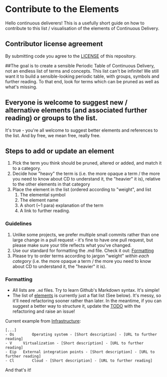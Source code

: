 # Contribute to the Elements
Hello continuous deliverers! This is a usefully short guide on how to contribute to this list / visualisation of the elements of Continuous Delivery.


## Contributor license agreement
By submitting code you agree to the [LICENSE](/license.md) of this repository.

##The goal is to create a sensible Periodic Table of Continuous Delivery, not an endless list of terms and concepts.
This list can't be infinite! We still want it to build a sensible-looking periodic table, with groups, symbols and further reading. To that end, look for terms which can be pruned as well as what's missing.

## Everyone is welcome to suggest new / alternative elements (and associated further reading) or groups to the list.
It's true - you're all welcome to suggest better elements and references to the list. And by free, we mean free, really free.

## Steps to add or update an element

1. Pick the term you think should be pruned, altered or added, and match it to a category.
2. Decide how "heavy" the term is (i.e. the more opaque a term / the more you need to know about CD to understand it, the "heavier" it is), relative to the other elements in that category
3. Place the element in the list (ordered according to "weight", and list 
	1. The elemental symbol
	2. The element name 
	3. A short (~1 para) explanation of the term 
	4. A link to further reading.

### Guidelines

1. Unlike some projects, we prefer multiple small commits rather than one large change in a pull request - it's fine to have one pull request, but please make sure your title reflects what you've changed.
2. Use our standard for formatting the .md file. Check it out: [Formatting](#formatting)
3. Please try to order terms according to jargon "weight" *within each category* (i.e. the more opaque a term / the more you need to know about CD to understand it, the "heavier" it is).


### Formatting
+ All lists are ```.md``` files. Try to learn Github's Markdown syntax. It's simple!
+ The list of [elements](/elements.md) is currently just a flat list (See below). It's messy, so it'll need refactoring sooner rather than later. In the meantime, if you can suggest a better way to structure it, update the [TODO](/TODO.md) with the refactoring and raise an issue!

Current example from [Infrastructure](/Elements/Infrastructure.md):
```
[...]
- Os		Operating system - [Short description] - [URL to further reading]
- V		Virtualization - [Short description] - [URL to further reading]
- Eip	External integration points - [Short description] - [URL to further reading]
- Cl		Cloud - [Short description] - [URL to further reading]

```

And that's it! 
